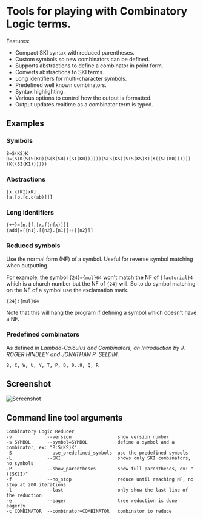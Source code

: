 Tools for playing with Combinatory Logic terms.
===============================================

Features:
- Compact SKI syntax with reduced parentheses.
- Custom symbols so new combinators can be defined.
- Supports abstractions to define a combinator in point form.
- Converts abstractions to SKI terms.
- Long identifiers for multi-character symbols.
- Predefined well known combinators.
- Syntax highlighting.
- Various options to control how the output is formatted.
- Output updates realtime as a combinator term is typed.

Examples
--------

### Symbols

    B=S(KS)K
    Q=(S(K(S(S(KD)(S(K(SB))(SI(K0))))))(S(S(KS)(S(S(KS)K)(K((SI(K0))))))(K((SI(K1))))))
    
### Abstractions

    [x.x(KI)xK]
    [a.[b.[c.c(ab)]]]

### Long identifiers

    {++}=[n.[f.[x.f(nfx)]]]
    {add}=[{n1}.[{n2}.{n1}{++}{n2}]]

### Reduced symbols

Use the normal form (NF) of a symbol.  Useful for reverse symbol matching when outputting.

For example, the symbol `{24}={mul}64` won't match the NF of `{factorial}4` which is a church number but the NF of `{24}` will.
So to do symbol matching on the NF of a symbol use the exclamation mark.
    
    {24}!{mul}64

Note that this will hang the program if defining a symbol which doesn't have a NF.

### Predefined combinators

As defined in _Lambda-Calculus and Combinators, an Introduction by J. ROGER HINDLEY and JONATHAN P. SELDIN_.

    B, C, W, U, Y, T, P, D, 0..9, Q, R

Screenshot
----------

![Screenshot](https://raw.github.com/fredlebel/CombinatoryLogic/master/screenshot.png)

Command line tool arguments
---------------------------

    Combinatory Logic Reducer
    -v             --version                 show version number
    -s SYMBOL      --symbol=SYMBOL           define a symbol and a combinator, ex: "B:S(KS)K"
    -S             --use_predefined_symbols  use the predefined symbols
    -L             --SKI                     shows only SKI combinators, no symbols
    -P             --show_parentheses        show full parentheses, ex: "((SK)I)"
    -f             --no_stop                 reduce until reaching NF, no stop at 200 iterations
    -l             --last                    only show the last line of the reduction
    -e             --eager                   tree reduction is done eagerly
    -c COMBINATOR  --combinator=COMBINATOR   combinator to reduce

